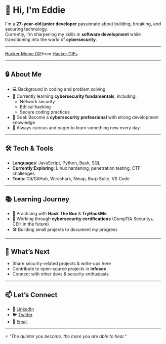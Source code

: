 # 👋 Hi, I'm Eddie

I'm a **27-year-old junior developer** passionate about building, breaking, and securing technology.  
Currently, I'm sharpening my skills in **software development** while transitioning into the world of **cybersecurity**.  

---

<div class="tenor-gif-embed" data-postid="27665965" data-share-method="host" data-aspect-ratio="1.77778" data-width="100%"><a href="https://tenor.com/view/hacker-meme-work-hard-you-can-do-it-gif-27665965">Hacker Meme GIF</a>from <a href="https://tenor.com/search/hacker-gifs">Hacker GIFs</a></div> <script type="text/javascript" async src="https://tenor.com/embed.js"></script>


---

## 🔒 About Me
- 💻 Background in coding and problem solving  
- 🚀 Currently learning **cybersecurity fundamentals**, including:
  - Network security
  - Ethical hacking
  - Secure coding practices  
- 🎯 Goal: Become a **cybersecurity professional** with strong development knowledge  
- 🌱 Always curious and eager to learn something new every day  

---

## 🛠️ Tech & Tools
- **Languages**: JavaScript, Python, Bash, SQL  
- **Currently Exploring**: Linux hardening, penetration testing, CTF challenges  
- **Tools**: Git/GitHub, Wireshark, Nmap, Burp Suite, VS Code  

---

## 📚 Learning Journey
- 🔐 Practicing with **Hack The Box** & **TryHackMe**  
- 📘 Working through **cybersecurity certifications** (CompTIA Security+, CEH in the future)  
- 🛠️ Building small projects to document my progress  

---

## 🎯 What’s Next
- Share security-related projects & write-ups here  
- Contribute to open-source projects in **infosec**  
- Connect with other devs & security enthusiasts  

---

## 📫 Let’s Connect
- 💼 [LinkedIn](#)  
- 🐦 [Twitter](#)  
- 📧 [Email](#)  

---

⚡ *"The quieter you become, the more you are able to hear."*  
